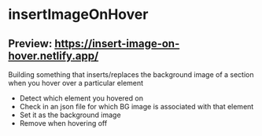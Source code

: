 # insertImageOnHover
## Preview: https://insert-image-on-hover.netlify.app/

Building something that inserts/replaces the background image of a section when you hover over a particular element

- Detect which element you hovered on
- Check in an json file for which BG image is associated with that element
- Set it as the background image
- Remove when hovering off
